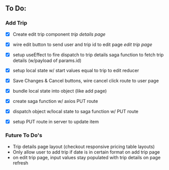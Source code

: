 ## To Do:

### Add Trip
- [x] Create edit trip component
*trip details page*
- [x] wire edit button to send user and trip id to edit page
*edit trip page*
- [x] setup useEffect to fire dispatch to trip details saga function to fetch trip details (w/payload of params.id)
- [x] setup local state w/ start values equal to trip to edit reducer
- [x] Save Changes & Cancel buttons, wire cancel click route to user page
- [x] bundle local state into object (like add page)
- [x] create saga function w/ axios PUT route
- [x] dispatch object w/local state to saga function w/ PUT route
- [x] setup PUT route in server to update item



### Future To Do's
- Trip details page layout (checkout responsive pricing table layouts)
- Only allow user to add trip if date is in certain format on add trip page
- on edit trip page, input values stay populated with trip details on page refresh





